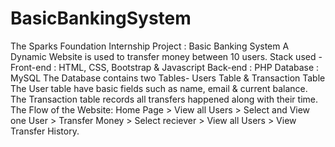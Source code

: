 # BasicBankingSystem
The Sparks Foundation Internship Project : Basic Banking System A Dynamic Website is used to transfer money between 10 users. Stack used - Front-end : HTML, CSS, Bootstrap &amp; Javascript Back-end : PHP Database : MySQL The Database contains two Tables- Users Table &amp; Transaction Table The User table have basic fields such as name, email &amp; current balance. The Transaction table records all transfers happened along with their time. The Flow of the Website: Home Page > View all Users > Select and View one User > Transfer Money > Select reciever > View all Users > View Transfer History.
